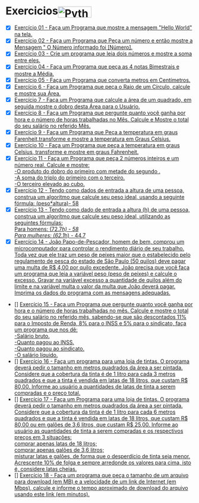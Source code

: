 # Exercicios<img align="center" alt="Python" height="30" width="90" src="https://img.shields.io/badge/Python-3776AB?style=for-the-badge&logo=python&logoColor=white">

 - [x] [Exercício 01 - Faça um Programa que mostre a mensagem "Hello World" na tela. ](https://github.com/Giovani-Gomes/Exercicios-Python/tree/main/Exerc%C3%ADcio%2001)
 - [x] [Exercício 02 - Faça um Programa que Peça um número e então mostre a Mensagem " O Número informado foi [Número].](https://github.com/Giovani-Gomes/Exercicios-Python/tree/main/Exerc%C3%ADcio%2002)
 - [x] [Exercício 03 - Crie um programa que leia dois números e mostre a soma entre eles.](https://github.com/Giovani-Gomes/Exercicios-Python/tree/main/Exerc%C3%ADcio%2003)
 - [x] [Exercício 04 - Faça um Programa que peça as 4 notas Bimestrais e mostre a Média.](https://github.com/Giovani-Gomes/Exercicios-Python/tree/main/Exerc%C3%ADcio%2004)
 - [x] [Exercício 05 - Faça um Programa que converta metros em Centímetros.](https://github.com/Giovani-Gomes/Exercicios-Python/tree/main/Exerc%C3%ADcio%2005)
-  [x]  [Exercício 6 - Faça um Programa que peça o Raio de um Círculo, calcule e mostre sua Área.](https://github.com/Giovani-Gomes/Exercicios-Python/tree/main/Exerc%C3%ADcio%2006)
 - [x]  [Exercício 7 - Faça um Programa que calcule a área de um quadrado, em seguida mostre o dobro desta Área para o Usuário.](https://github.com/Giovani-Gomes/Exercicios-Python/tree/main/Exerc%C3%ADcio%2007) 
 - [x]  [Exercício 8 - Faça um Programa que pergunte quanto você ganha por hora e o número de horas trabalhadas no Mês. Calcule e Mostre o total do seu salário no referido Mês.](https://github.com/Giovani-Gomes/Exercicios-Python/tree/main/Exerc%C3%ADcio%2008)
 - [x] [Exercício 9 - Faça um Programa que Peça a temperatura em graus Farenheit,transforme e mostre a temperatura em Graus Celsius.](https://github.com/Giovani-Gomes/Exercicios-Python/tree/main/Exerc%C3%ADcio%2009)
 - [x] [Exercício 10 - Faça um Programa que peça a temperatura em graus Celsius, transforme e mostre em graus Fahrenheit.](https://github.com/Giovani-Gomes/Exercicios-Python/tree/main/Exerc%C3%ADcio%2010)
 - [x] [Exercício 11 - Faça um Programa que peça 2 números inteiros e um número real. Calcule e mostre: <br>
-O produto do dobro do primeiro com metade do segundo .<br>
-A soma do triplo do primeiro com o terceiro. <br>
-O terceiro elevado ao cubo.](https://github.com/Giovani-Gomes/Exercicios-Python/tree/main/Exerc%C3%ADcio%2011) 
- [x] [Exercício 12 - Tendo como dados de entrada a altura de uma pessoa, construa um algoritmo que calcule seu peso ideal, usando a seguinte fórmula: (peso*altura)- 58](https://github.com/Giovani-Gomes/Exercicios-Python/tree/main/Exerc%C3%ADcio%2012)
- [x] [Exercício 13 - Tendo como dado de entrada a altura (h) de uma pessoa, construa um algoritmo que calcule seu peso ideal, utilizando as seguintes fórmulas:<br>
 Para homens: (72.7*h) - 58 <br>
 Para mulheres: (62.1*h) - 44.7](https://github.com/Giovani-Gomes/Exercicios-Python/tree/main/Exerc%C3%ADcio%2013)
 - [x] [Exercício 14 - João Papo-de-Pescador, homem de bem, comprou um microcomputador para controlar o rendimento diário de seu trabalho. Toda vez que ele traz um peso de peixes maior que o estabelecido pelo regulamento de pesca do estado de São Paulo (50 quilos) deve pagar uma multa de R$ 4,00 por quilo excedente. João precisa que você faça um programa que leia a variável peso (peso de peixes) e calcule o excesso. Gravar na variável excesso a quantidade de quilos além do limite e na variável multa o valor da multa que João deverá pagar. Imprima os dados do programa com as mensagens adequadas.](https://github.com/Giovani-Gomes/Exercicios-Python/tree/main/Exerc%C3%ADcio%2014)
 - [] [Exercício 15 - Faça um Programa que pergunte quanto você ganha por hora e o número de horas trabalhadas no mês. Calcule e mostre o total do seu salário no referido mês, sabendo-se que são descontados 11% para o Imposto de Renda, 8% para o INSS e 5% para o sindicato, faça um programa que nos dê:<br>
-Salário bruto.<br>
-Quanto pagou ao INSS.<br>
-Quanto pagou ao sindicato.<br>
-O salário líquido.]()
- [] [Exercício 16 - Faça um programa para uma loja de tintas. O programa deverá pedir o tamanho em metros quadrados da área a ser pintada. Considere que a cobertura da tinta é de 1 litro para cada 3 metros quadrados e que a tinta é vendida em latas de 18 litros, que custam R$ 80,00. Informe ao usuário a quantidades de latas de tinta a serem compradas e o preço total.]()
- [] [Exercício 17 - Faça um Programa para uma loja de tintas. O programa deverá pedir o tamanho em metros quadrados da área a ser pintada. Considere que a cobertura da tinta é de 1 litro para cada 6 metros quadrados e que a tinta é vendida em latas de 18 litros, que custam R$ 80,00 ou em galões de 3,6 litros, que custam R$ 25,00.
Informe ao usuário as quantidades de tinta a serem compradas e os respectivos preços em 3 situações: <br>
comprar apenas latas de 18 litros; <br>
comprar apenas galões de 3,6 litros; <br>
misturar latas e galões, de forma que o desperdício de tinta seja menor. Acrescente 10% de folga e sempre arredonde os valores para cima, isto é, considere latas cheias.]()
- [] [Exercício 18 - Faça um programa que peça o tamanho de um arquivo para download (em MB) e a velocidade de um link de Internet (em Mbps), calcule e informe o tempo aproximado de download do arquivo usando este link (em minutos).]()